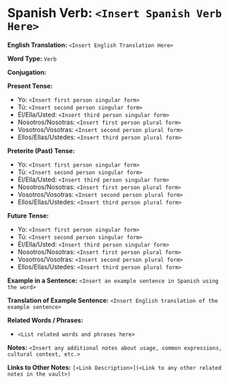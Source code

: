 # Spanish Verb: `<Insert Spanish Verb Here>`

**English Translation:** `<Insert English Translation Here>`

**Word Type:** `Verb`

**Conjugation:**

**Present Tense:**
- Yo: `<Insert first person singular form>`
- Tú: `<Insert second person singular form>`
- Él/Ella/Usted: `<Insert third person singular form>`
- Nosotros/Nosotras: `<Insert first person plural form>`
- Vosotros/Vosotras: `<Insert second person plural form>`
- Ellos/Ellas/Ustedes: `<Insert third person plural form>`

**Preterite (Past) Tense:**
- Yo: `<Insert first person singular form>`
- Tú: `<Insert second person singular form>`
- Él/Ella/Usted: `<Insert third person singular form>`
- Nosotros/Nosotras: `<Insert first person plural form>`
- Vosotros/Vosotras: `<Insert second person plural form>`
- Ellos/Ellas/Ustedes: `<Insert third person plural form>`

**Future Tense:**
- Yo: `<Insert first person singular form>`
- Tú: `<Insert second person singular form>`
- Él/Ella/Usted: `<Insert third person singular form>`
- Nosotros/Nosotras: `<Insert first person plural form>`
- Vosotros/Vosotras: `<Insert second person plural form>`
- Ellos/Ellas/Ustedes: `<Insert third person plural form>`

**Example in a Sentence:** `<Insert an example sentence in Spanish using the word>`

**Translation of Example Sentence:** `<Insert English translation of the example sentence>`

**Related Words / Phrases:** 
- `<List related words and phrases here>`

**Notes:** `<Insert any additional notes about usage, common expressions, cultural context, etc.>`

**Links to Other Notes:** `[<Link Description>](<Link to any other related notes in the vault>)`
